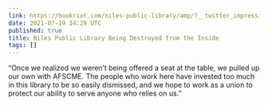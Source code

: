 ```yaml
---
link: https://bookriot.com/niles-public-library/amp/?__twitter_impression=true
date: 2021-07-19 14:29 UTC
published: true
title: Niles Public Library Being Destroyed from the Inside
tags: []
---
```


“Once we realized we weren’t being offered a seat at the table, we pulled up our own with AFSCME. The people who work here have invested too much in this library to be so easily dismissed, and we hope to work as a union to protect our ability to serve anyone who relies on us.”
